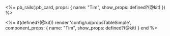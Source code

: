 <%= pb_rails(:pb_card, props: { name: "Tim", show_props: defined?(@kit) }) %>

<%=
if(defined?(@kit))
  render 'config/ui/propsTableSimple',
    component_props: {
        name: "Tim",
        show_props: defined?(@kit) }
end %>
